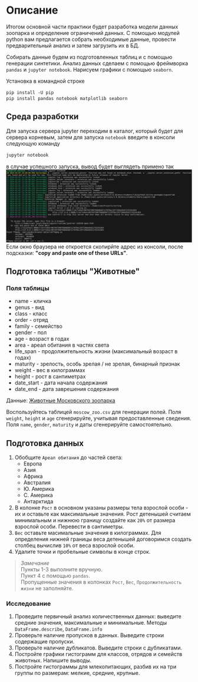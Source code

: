 # Описание

Итогом основной части практики будет разработка модели данных зоопарка и определение ограничений данных. С помощью модулей python вам предлагается собрать необходимые данные, провести предварительный анализ и затем загрузить их в БД. 

Собирать данные будем из подготовленных таблиц и с помощью генерации синтетики. Анализ данных сделаем с помощью фреймворка `pandas` и `jupyter notebook`. Нарисуем графики с помощью `seaborn`.

Установка в командной строке
```
pip install -U pip
pip install pandas notebook matplotlib seaborn
```

## Среда разработки

Для запуска сервера jupyter переходим в каталог, который будет для сервера корневым, затем для запуска `notebook` введите в консоли следующую команду
```bash
jupyter notebook
```
в случае успешного запуска, вывод будет выглядеть примено так
![output](../img/notebook_console.png)
Если окно браузера не откроется скопирйте адрес из консоли, после подсказки: __"copy and paste one of these URLs"__.

## Подготовка таблицы "Животные"
### Поля таблицы
- name - кличка 
- genus - вид
- class - класс 
- order - отряд
- family - семейство
- gender - пол
- age - возраст в годах
- area - ареал обитания в частях света
- life_span - продолжительность жизни (максимальный возраст в годах)
- maturity - зрелость, особь зрелая / не зрелая, бинарный признак
- weight - вес в килограммах
- height - рост в сантиметрах
- date_start - дата начала содержания
- date_end - дата заврешения содержания

Данные: [Животные Московского зоопарка](https://drive.google.com/file/d/12ymeRf8LMko1W5A8eXBmQB8JNIeZoLSd/view?usp=drive_link)

Воспользуйтесь таблицей `moscow_zoo.csv` для генерации полей. Поля `weight`, `height` и `age` сгенерируйте, учитывая предоставленные сведения. Поля `name`, `gender`, `maturity` и даты сгенерируйте самостоятельно.

## Подготовка данных
1. Обобщите `Ареал обитания` до частей света:
   - Европа
   - Азия
   - Африка
   - Австралия
   - Ю. Америка
   - С. Америка
   - Антарктида
2. В колонке `Рост` в основном указаны размеры тела взрослой особи - их и оставьте как максимальные значения. Рост детенышей считаем минимальным и нижнюю границу создайте как `20%` от размера взрослой особи. Перевести в сантиметры.
3. `Вес` оставьте масимальные значения в килограммах. Для определения нижней границы веса детенышей договоримся создать столбец вычислив `10%` от веса взрослой особи.
4. Удалите точки и пробельные символы в конце строк.

> _Замечание_</br>
> Пункты 1-3 выполните вручную. </br>
> Пункт 4 с помощью `pandas`. </br>
> Пропущенные значения в колонках `Рост`, `Вес`, `Продолжительность жизни` не заполняйте.


### Исследование
1. Проведите первичный анализ количественных данных: выведите средние значения, максимальные и минимальные. Методы `DataFrame.describe`, `DataFrame.info` 
2. Проверьте наличие пропусков в данных. Выведите строки содержащие пропуски.
3. Проверьте наличие дубликатов. Выведите строки с дубликатами.
4. Постройте графики гистограмм для классов, отрядов и семейств животных. Напишите выводы.
5. Постройте гистограммы для млекопитающих, разбив их на три группы по размерам: мелкие, средние, крупные.